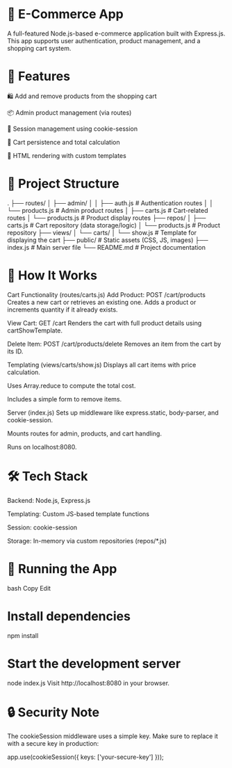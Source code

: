 🛒 E-Commerce App
===================
A full-featured Node.js-based e-commerce application built with Express.js. This app supports user authentication, product management, and a shopping cart system.

🚀 Features
=============
🛍 Add and remove products from the shopping cart

📦 Admin product management (via routes)

🔐 Session management using cookie-session

🧮 Cart persistence and total calculation

📄 HTML rendering with custom templates

📁 Project Structure
==========================
.
├── routes/
│   ├── admin/
│   │   ├── auth.js          # Authentication routes
│   │   └── products.js      # Admin product routes
│   ├── carts.js             # Cart-related routes
│   └── products.js          # Product display routes
├── repos/
│   ├── carts.js             # Cart repository (data storage/logic)
│   └── products.js          # Product repository
├── views/
│   └── carts/
│       └── show.js          # Template for displaying the cart
├── public/                  # Static assets (CSS, JS, images)
├── index.js                 # Main server file
└── README.md                # Project documentation

🧠 How It Works
=====================
Cart Functionality (routes/carts.js)
Add Product:
POST /cart/products
Creates a new cart or retrieves an existing one. Adds a product or increments quantity if it already exists.

View Cart:
GET /cart
Renders the cart with full product details using cartShowTemplate.

Delete Item:
POST /cart/products/delete
Removes an item from the cart by its ID.

Templating (views/carts/show.js)
Displays all cart items with price calculation.

Uses Array.reduce to compute the total cost.

Includes a simple form to remove items.

Server (index.js)
Sets up middleware like express.static, body-parser, and cookie-session.

Mounts routes for admin, products, and cart handling.

Runs on localhost:8080.

🛠 Tech Stack
=================
Backend: Node.js, Express.js

Templating: Custom JS-based template functions

Session: cookie-session

Storage: In-memory via custom repositories (repos/*.js)

🧪 Running the App
========================
bash
Copy
Edit
# Install dependencies
npm install

# Start the development server
node index.js
Visit http://localhost:8080 in your browser.

🔒 Security Note
===================
The cookieSession middleware uses a simple key. Make sure to replace it with a secure key in production:

app.use(cookieSession({
    keys: ['your-secure-key']
}));
